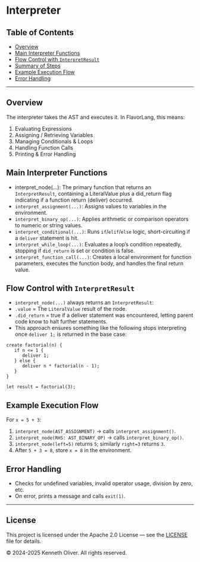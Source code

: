 # Interpreter

## Table of Contents

- [Overview](#overview)
- [Main Interpreter Functions](#main-interpreter-functions)
- [Flow Control with `InterpretResult`](#flow-control)
- [Summary of Steps](#summary-of-steps)
- [Example Execution Flow](#example-execution-flow)
- [Error Handling](#error-handling)

---

## Overview

The interpreter takes the AST and executes it.
In FlavorLang, this means:

1. Evaluating Expressions
2. Assigning / Retrieving Variables
3. Managing Conditionals & Loops
4. Handling Function Calls
5. Printing & Error Handling

## Main Interpreter Functions

- interpret_node(...): The primary function that returns an `InterpretResult`, containing a LiteralValue plus a did_return flag indicating if a function return (deliver) occurred.
- `interpret_assignment(...)`: Assigns values to variables in the environment.
- `interpret_binary_op(...)`: Applies arithmetic or comparison operators to numeric or string values.
- `interpret_conditional(...)`: Runs `if`/`elif`/`else` logic, short-circuiting if a `deliver` statement is hit.
- `interpret_while_loop(...)`: Evaluates a loop’s condition repeatedly, stopping if `did_return` is set or condition is false.
- `interpret_function_call(...)`: Creates a local environment for function parameters, executes the function body, and handles the final return value.

## Flow Control with `InterpretResult` <a id="flow-control"></a>

- `interpret_node(...)` always returns an `InterpretResult`:
- `.value` = The `LiteralValue` result of the node.
- `.did_return` = true if a deliver statement was encountered, letting parent code know to halt further statements.
- This approach ensures something like the following stops interpreting once `deliver 1;` is returned in the base case:

```flv
create factorial(n) {
   if n <= 1 {
      deliver 1;
   } else {
      deliver n * factorial(n - 1);
   }
}

let result = factorial(3);
```

## Example Execution Flow

For `x = 5 + 3`:

1. `interpret_node(AST_ASSIGNMENT)` → calls `interpret_assignment()`.
2. `interpret_node(RHS: AST_BINARY_OP)` → calls `interpret_binary_op()`.
3. `interpret_node(left=5)` returns `5`; similarly `right=3` returns `3`.
4. After `5 + 3 = 8`, store `x = 8` in the environment.

## Error Handling

- Checks for undefined variables, invalid operator usage, division by zero, etc.
- On error, prints a message and calls `exit(1)`.

---

## License

This project is licensed under the Apache 2.0 License &mdash; see the [LICENSE](../LICENSE) file for details.

&copy; 2024-2025 Kenneth Oliver. All rights reserved.
